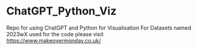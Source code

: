 # ChatGPT_Python_Viz
Repo for using ChatGPT and Python for Visualisation
For Datasets named 2023wX
used for the code please visit https://www.makeovermonday.co.uk/
